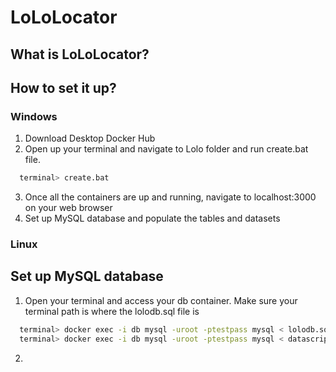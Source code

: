 # **LoLoLocator**

## What is LoLoLocator?


## How to set it up?

### Windows

1) Download Desktop Docker Hub
2) Open up your terminal and navigate to Lolo folder and run create.bat file.  
```bash
  terminal> create.bat
```
3) Once all the containers are up and running, navigate to localhost:3000 on your web browser
4) Set up MySQL database and populate the tables and datasets
### Linux



## Set up MySQL database
1) Open your terminal and access your db container. Make sure your terminal path is where the lolodb.sql file is
```bash
  terminal> docker exec -i db mysql -uroot -ptestpass mysql < lolodb.sql
  terminal> docker exec -i db mysql -uroot -ptestpass mysql < datascript.sql
```
2) 

